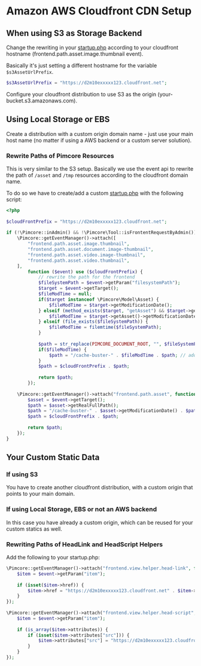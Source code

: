 # Amazon AWS Cloudfront CDN Setup

## When using S3 as Storage Backend

Change the rewriting in your [startup.php](./03_Amazon_AWS_S3_Setup.md) according to your cloudfront hostname 
(frontend.path.asset.image.thumbnail event). 

Basically it's just setting a different hostname for the variable `$s3AssetUrlPrefix`.

```php
$s3AssetUrlPrefix = "https://d2m10exxxxx123.cloudfront.net";
```

Configure your cloudfront distribution to use S3 as the origin (your-bucket.s3.amazonaws.com). 


## Using Local Storage or EBS

Create a distribution with a custom origin domain name - just use your main host name (no matter if using a AWS backend 
or a custom server solution).
 
### Rewrite Paths of Pimcore Resources

This is very similar to the S3 setup. Basically we use the event api to rewrite the path of `/asset` and `/tmp` resources 
according to the cloudfront domain name. 

To do so we have to create/add a custom [startup.php](../../../10_Extending_Pimcore/09_Hook_into_the_Startup_Process.md) 
with the following script:
 
```php
<?php
 
$cloudFrontPrefix = "https://d2m10exxxxx123.cloudfront.net";
 
if (!\Pimcore::inAdmin() && !\Pimcore\Tool::isFrontentRequestByAdmin()) {
    \Pimcore::getEventManager()->attach([
        "frontend.path.asset.image.thumbnail",
        "frontend.path.asset.document.image-thumbnail",
        "frontend.path.asset.video.image-thumbnail",
        "frontend.path.asset.video.thumbnail",
    ],
        function ($event) use ($cloudFrontPrefix) {
            // rewrite the path for the frontend
            $fileSystemPath = $event->getParam("filesystemPath");
            $target = $event->getTarget();
            $fileModTime = null;
            if($target instanceof \Pimcore\Model\Asset) {
                $fileModTime = $target->getModificationDate();
            } elseif (method_exists($target, "getAsset") && $target->getAsset()) {
                $fileModTime = $target->getAsset()->getModificationDate();
            } elseif (file_exists($fileSystemPath)) {
                $fileModTime = filemtime($fileSystemPath);
            }
 
            $path = str_replace(PIMCORE_DOCUMENT_ROOT, "", $fileSystemPath);
            if($fileModTime) {
                $path = "/cache-buster-" . $fileModTime . $path; // add a cache-buster
            }
            $path = $cloudFrontPrefix . $path;
 
            return $path;
        });
 
    \Pimcore::getEventManager()->attach("frontend.path.asset", function ($event) use ($cloudFrontPrefix) {
        $asset = $event->getTarget();
        $path = $asset->getRealFullPath();
        $path = "/cache-buster-" . $asset->getModificationDate() . $path; // add a cache-buster
        $path = $cloudFrontPrefix . $path;
 
        return $path;
    });
}
```

## Your Custom Static Data

### If using S3
You have to create another cloudfront distribution, with a custom origin that points to your main domain. 

### If using Local Storage, EBS or not an AWS backend
In this case you have already a custom origin, which can be reused for your custom statics as well.
 
### Rewriting Paths of HeadLink and HeadScript Helpers
Add the following to your startup.php:

```php
\Pimcore::getEventManager()->attach("frontend.view.helper.head-link", function (\Zend_EventManager_Event $event) {
    $item = $event->getParam("item");
 
    if (isset($item->href)) {
        $item->href = "https://d2m10exxxxx123.cloudfront.net" . $item->href;
    }
});
 
\Pimcore::getEventManager()->attach("frontend.view.helper.head-script", function (\Zend_EventManager_Event $event) {
    $item = $event->getParam("item");
 
    if (is_array($item->attributes)) {
        if (isset($item->attributes["src"])) {
            $item->attributes["src"] = "https://d2m10exxxxx123.cloudfront.net" . $item->attributes["src"];
        }
    }
});
```
